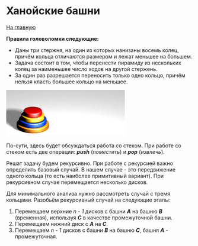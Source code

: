 # Ханойские башни

[На главную](../../README.md)

**Правила головоломки следующие:**

+ Даны три стержня, на один из которых нанизаны восемь колец, причём кольца отличаются размером и лежат меньшее на большем.
+ Задача состоит в том, чтобы перенести пирамиду из нескольких колец за наименьшее число ходов на другой стержень. 
+ За один раз разрешается переносить только одно кольцо, причём нельзя класть большее кольцо на меньшее.

![Без башен, но смысл тот же](../../img/Tower_of_Hanoi_4.gif)

По-сути, здесь будет обсуждаться работа со стеком. При работе со стеком есть две операции: ***push*** (*поместить*) и ***pop*** (*извлечь*).

Решат задачу будем рекурсивно. При работе с рекурсией важно определить базовый случай. В нашем случае - это передвижение одного кольца (то есть наиболее примитивный вариант). При рекурсивном случае перемещается несколько дисков. 

Для минимального анализа нужно рассмотреть случай с тремя кольцами. Разобьём рекурсивный случай на следующие этапы:

1. Перемещаем верхние *n - 1* дисков с башни ***A*** на башню ***B*** (временная), используя ***C*** в качестве промежуточной башни.
2. Перемещаем нижний диск с ***A*** на ***C***.
3. Перемещаем *n - 1* дисков с башни ***B*** на башню ***C***, башня ***A*** - промежуточная.
